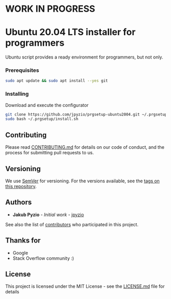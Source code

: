 # WORK IN PROGRESS

# Ubuntu 20.04 LTS installer for programmers

Ubuntu script provides a ready environment for programmers, but not only.

### Prerequisites

```bash
sudo apt update && sudo apt install --yes git
```

### Installing

Download and execute the configurator

```bash
git clone https://github.com/jpyzio/prgsetup-ubuntu2004.git ~/.prgsetup
sudo bash ~/.prgsetup/install.sh
```

## Contributing

Please read [CONTRIBUTING.md](https://github.com/jpyzio/ubuntu-configurator/blob/master/CONTRIBUTING.md) for details on
our code of conduct, and the process for submitting pull requests to us.

## Versioning

We use [SemVer](http://semver.org/) for versioning. For the versions available, see
the [tags on this repository](https://github.com/jpyzio/ubuntu-configurator/tags).

## Authors

* **Jakub Pyzio** - *Initial work* - [jpyzio](https://github.com/jpyzio)

See also the list of [contributors](https://github.com/jpyzio/ubuntu-configurator/contributors) who participated in this
project.

## Thanks for

* Google
* Stack Overflow community :)

## License

This project is licensed under the MIT License - see
the [LICENSE.md](https://github.com/jpyzio/ubuntu-configurator/blob/master/LICENSE.md) file for details
